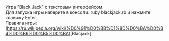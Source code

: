 Игра "Black Jack" с текстовым интерфейсом.  
Для запуска игры наберите в консоли: ruby blackjack.rb и нажмите клавижу Enter.  
Правила игры: (https://ru.wikipedia.org/wiki/%D0%91%D0%BB%D1%8D%D0%BA%D0%B4%D0%B6%D0%B5%D0%BA)[Blacjack]
